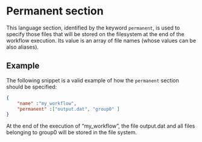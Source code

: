 # Permanent section

This language section, identified by the keyword `permanent`, is used to specify those files that will be stored on the filesystem at the end of the workflow execution. Its value is an array of file names (whose values can be also aliases).  

## Example

The following snippet is a valid example of how the `permanent` section should be specified:

```json
{
    "name" :"my_workflow",
    "permanent" :["output.dat", "group0" ]
}
```

At the end of the execution of “my_workflow”, the file output.dat and all files belonging to group0 will be stored in the file system.
